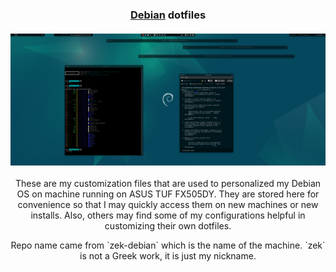 <h3 align="center">
  <a href="https://www.debian.org">Debian</a> dotfiles<br/><br/>
  <img src="https://raw.githubusercontent.com/ezekielbaniaga/zek-debian-dotfiles/master/simplicity.png" width="960"/>
</h3>

<p align="center">
  These are my customization files that are used to personalized my Debian OS on machine running on ASUS TUF FX505DY. They are stored here for convenience so that I may quickly access them on new machines or new installs.  Also, others may find some of my configurations helpful in customizing their own dotfiles.
</p>

<p align="center">
Repo name came from `zek-debian` which is the name of the machine. `zek` is not a Greek work, it is just my nickname.
</p>
